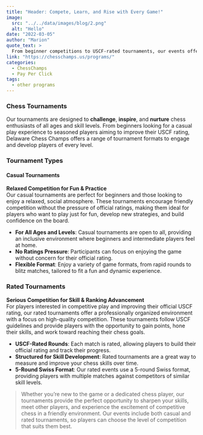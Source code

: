 ```yaml
---
title: "Header: Compete, Learn, and Rise with Every Game!"
image: 
  src: "../../data/images/blog/2.png"
  alt: "Hello"
date: "2022-03-05"
author: "Marion"
quote_text: >
  From beginner competitions to USCF-rated tournaments, our events offer players of all ages an exciting and enriching chess experience.
link: "https://chesschamps.us/programs/"
categories:
  - ChessChamps
  - Pay Per Click
tags:
  - other programs
---
```


### Chess Tournaments

Our tournaments are designed to **challenge**, **inspire**, and **nurture** chess enthusiasts of all ages and skill levels. From beginners looking for a casual play experience to seasoned players aiming to improve their USCF rating, Delaware Chess Champs offers a range of tournament formats to engage and develop players of every level.


### Tournament Types

#### Casual Tournaments

**Relaxed Competition for Fun & Practice**  
Our casual tournaments are perfect for beginners and those looking to enjoy a relaxed, social atmosphere. These tournaments encourage friendly competition without the pressure of official ratings, making them ideal for players who want to play just for fun, develop new strategies, and build confidence on the board.

- **For All Ages and Levels**: Casual tournaments are open to all, providing an inclusive environment where beginners and intermediate players feel at home.
- **No Ratings Pressure**: Participants can focus on enjoying the game without concern for their official rating.
- **Flexible Format**: Enjoy a variety of game formats, from rapid rounds to blitz matches, tailored to fit a fun and dynamic experience.



### Rated Tournaments

**Serious Competition for Skill & Ranking Advancement**  
For players interested in competitive play and improving their official USCF rating, our rated tournaments offer a professionally organized environment with a focus on high-quality competition. These tournaments follow USCF guidelines and provide players with the opportunity to gain points, hone their skills, and work toward reaching their chess goals.

- **USCF-Rated Rounds**: Each match is rated, allowing players to build their official rating and track their progress.
- **Structured for Skill Development**: Rated tournaments are a great way to measure and improve your chess skills over time.
- **5-Round Swiss Format**: Our rated events use a 5-round Swiss format, providing players with multiple matches against competitors of similar skill levels.


> Whether you’re new to the game or a dedicated chess player, our tournaments provide the perfect opportunity to sharpen your skills, meet other players, and experience the excitement of competitive chess in a friendly environment. Our events include both casual and rated tournaments, so players can choose the level of competition that suits them best.
